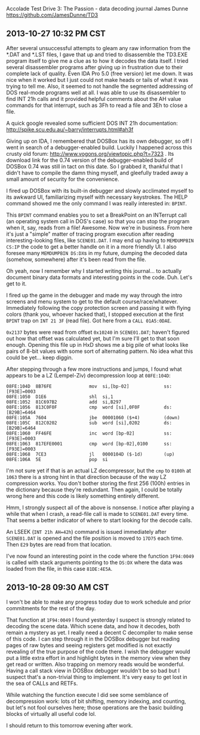 Accolade Test Drive 3: The Passion - data decoding journal
James Dunne
https://github.com/JamesDunne/TD3

2013-10-27 10:32 PM CST
-----------------------
After several unsuccessful attempts to gleam any raw information from the *.DAT and *.LST files, I gave that up and tried to disassemble the TD3.EXE program itself to give me a clue as to how it decodes the data itself. I tried several disassembler programs after giving up in frustration due to their complete lack of quality. Even IDA Pro 5.0 (free version) let me down. It was nice when it worked but I just could not make heads or tails of what it was trying to tell me. Also, it seemed to not handle the segmented addressing of DOS real-mode programs well at all. I was able to use its disassembler to find INT 21h calls and it provided helpful comments about the AH value commands for that interrupt, such as 3Fh to read a file and 3Eh to close a file.

A quick google revealed some sufficient DOS INT 21h documentation: http://spike.scu.edu.au/~barry/interrupts.html#ah3f

Giving up on IDA, I remembered that DOSBox has its own debugger, so off I went in search of a debugger-enabled build. Luckily I happened across this crusty old forum: http://www.vogons.org/viewtopic.php?t=7323 . Its download link for the 0.74 version of the debugger-enabled build of DOSBox 0.74 was still in tact on this date. So I grabbed it, thankful that I didn't have to compile the damn thing myself, and gleefully traded away a small amount of security for the convenience.

I fired up DOSBox with its built-in debugger and slowly acclimated myself to its awkward UI, familiarizing myself with necessary keystrokes. The HELP command showed me the only command I was really interested in: `BPINT`.

This `BPINT` command enables you to set a BreakPoint on an INTerrupt call (an operating system call in DOS's case) so that you can stop the program when it, say, reads from a file! Awesome. Now we're in business. From here it's just a "simple" matter of tracing program execution after reading interesting-looking files, like `SCENE01.DAT`. I may end up having to `MEMDUMPBIN CS:IP` the code to get a better handle on it in a more friendly UI. I also foresee many `MEMDUMPBIN DS:DX`s in my future, dumping the decoded data (somehow, somewhere) after it's been read from the file.

Oh yeah, now I remember why I started writing this journal... to actually document binary data formats and interesting points in the code. Duh. Let's get to it.

I fired up the game in the debugger and made my way through the intro screens and menu system to get to the default course/race/whatever. Immediately following the copy protection screen and passing it with flying colors (thank you, whoever hacked that), I stopped execution at the first `BPINT` trap on `INT 21 3F` (read file). Got here from a `CALL 01A5:0DAE`.

`0x2137` bytes were read from offset `0x10240` in `SCENE01.DAT`; haven't figured out how that offset was calculated yet, but I'm sure I'll get to that soon enough. Opening this file up in HxD shows me a big pile of what looks like pairs of 8-bit values with some sort of alternating pattern. No idea what this could be yet... keep diggin.

After stepping through a few more instructions and jumps, I found what appears to be a LZ (Lempel-Ziv) decompression loop at `08FE:104D`:

    08FE:104D  8B76FE              mov  si,[bp-02]             ss:[F93E]=0003
    08FE:1050  D1E6                shl  si,1
    08FE:1052  81C697B2            add  si,B297
    08FE:1056  813C0F0F            cmp  word [si],0F0F         ds:[B29B]=6464
    08FE:105A  7604                jbe  00001060 ($+4)         (down)
    08FE:105C  812C0202            sub  word [si],0202         ds:[B29B]=6464
    08FE:1060  FF46FE              inc  word [bp-02]           ss:[F93E]=0003
    08FE:1063  817EFE0001          cmp  word [bp-02],0100      ss:[F93E]=0003
    08FE:1068  7CE3                jl   0000104D ($-1d)        (up)
    08FE:106A  5E                  pop  si

I'm not sure yet if that is an actual LZ decompressor, but the `cmp` to `0100h` at `1063` there is a strong hint in that direction because of the way LZ compression works. You don't bother storing the first 256 (100h) entries in the dictionary because they're redundant. Then again, I could be totally wrong here and this code is likely something entirely different.

Hmm, I strongly suspect all of the above is nonsense. I notice after playing a while that when I crash, a read-file call is made to `SCENE01.DAT` every time. That seems a better indicator of where to start looking for the decode calls.

An LSEEK (`INT 21h AH=42h`) command is issued immediately after `SCENE01.DAT` is opened and the file position is moved to `17D75` each time. Then `E29` bytes are read from that location.

I've now found an interesting point in the code where the function `1F94:0049` is called with stack arguments pointing to the `DS:DX` where the data was loaded from the file, in this case `81DE:4E5A`.

2013-10-28 09:30 AM CST
-----------------------
I won't be able to make any progress today due to work schedule and prior commitments for the rest of the day.

That function at `1F94:0049` I found yesterday I suspect is strongly related to decoding the scene data. Which scene data, and how it decodes, both remain a mystery as yet. I really need a decent C decompiler to make sense of this code. I can step through it in the DOSBox debugger but reading pages of raw bytes and seeing registers get modified is not exactly revealing of the true purpose of the code there. I wish the debugger would put a little extra effort in and highlight bytes in the memory view when they get read or written. Also trapping on memory reads would be wonderful. Having a call stack view in DOSBox debugger wouldn't be so bad but I suspect that's a non-trivial thing to implement. It's very easy to get lost in the sea of CALLs and RETFs.

While watching the function execute I did see some semblance of decompression work: lots of bit shifting, memory indexing, and counting, but let's not fool ourselves here; those operations are the basic building blocks of virtually all useful code lol.

I should return to this tomorrow evening after work.
